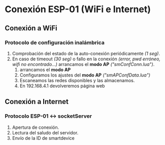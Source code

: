 # Conexión ESP-01 (WiFi e Internet)

## Conexión a WiFi
### Protocolo de configuración inalámbrica
1. Comprobación del estado de la auto-conexión periódicamente *(1 seg)*.
2. En caso de timeout *(30 seg)* o fallo en la conexión *(error, pwd erróneo, wifi no encontrado...)* arrancamos el **modo AP** *("smConfConn.lua")*.
	1. arrancamos el **modo AP**
	2. Configuramos los ajustes del **modo AP** *("smAPConfData.lua")*
	3. Escaneamos las redes disponibles y las almacenamos.
	4. En 192.168.4.1 devolveremos página web 

## Conexión a Internet
### Protocolo ESP-01 <-> socketServer

1. Apertura de conexión.
2. Lectura del saludo del servidor.
3. Envío de la ID de smartdevice